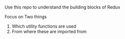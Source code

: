 Use this repo to understand the building blocks of Redux

Focus on Two things
  1. Which utility functions are used
  2. From where these are imported from
  
  
